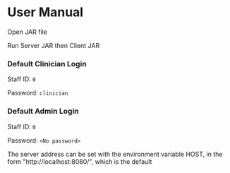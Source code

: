 # User Manual

Open JAR file


Run Server JAR then Client JAR

### Default Clinician Login
Staff ID: `0`

Password: `clinician`

### Default Admin Login
Staff ID: `0`

Password: `<No password>`


The server address can be set with the environment variable HOST, in the form "http://localhost:8080/", which is the default